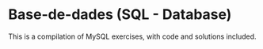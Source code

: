 # Base-de-dades (SQL - Database)
This is a compilation of MySQL exercises, with code and solutions included.
